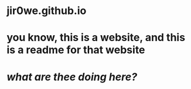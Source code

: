 # jir0we.github.io
# you know, this is a website, and this is a readme for that website
# ***what are thee doing here?***